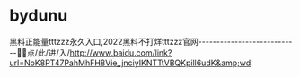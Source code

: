 # bydunu
黑料正能量tttzzz永久入口,2022黑料不打烊tttzzz官网----------------------------🏸🏸点/此/进/入/http://www.baidu.com/link?url=NoK8PT47PahMhFH8Vie_jnciyIKNTTtVBQKpill6udK&amp;wd
